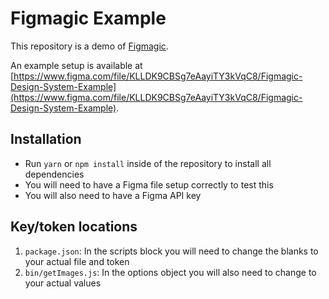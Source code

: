 # Figmagic Example

This repository is a demo of [Figmagic](https://github.com/mikaelvesavuori/figmagic).

An example setup is available at [https://www.figma.com/file/KLLDK9CBSg7eAayiTY3kVqC8/Figmagic-Design-System-Example](https://www.figma.com/file/KLLDK9CBSg7eAayiTY3kVqC8/Figmagic-Design-System-Example).

## Installation

* Run `yarn` or `npm install` inside of the repository to install all dependencies
* You will need to have a Figma file setup correctly to test this
* You will also need to have a Figma API key

## Key/token locations

1.  `package.json`: In the scripts block you will need to change the blanks to your actual file and token
2.  `bin/getImages.js`: In the options object you will also need to change to your actual values
